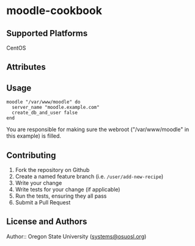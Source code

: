 # moodle-cookbook

## Supported Platforms

CentOS

## Attributes


## Usage

```
moodle "/var/www/moodle" do
  server_name "moodle.example.com"
  create_db_and_user false
end
```

You are responsible for making sure the webroot ("/var/www/moodle" in this example)
is filled.

## Contributing

1. Fork the repository on Github
2. Create a named feature branch (i.e. `/user/add-new-recipe`)
3. Write your change
4. Write tests for your change (if applicable)
5. Run the tests, ensuring they all pass
6. Submit a Pull Request

## License and Authors

Author:: Oregon State University (<systems@osuosl.org>)
